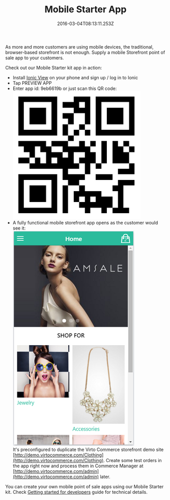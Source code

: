 ﻿---
title: Mobile Starter App
description: The article about Virto Commerce Mobile Starter App
layout: docs
date: 2016-03-04T08:13:11.253Z
sorting: 1
---
As more and more customers are using mobile devices, the traditional, browser-based storefront is not enough. Supply a mobile Storefront point of sale app to your customers.

Check out our Mobile Starter kit app in action:

* Install <a href="http://view.ionic.io/" rel="nofollow">Ionic View</a> on your phone and sign up / log in to Ionic
* Tap PREVIEW APP
* Enter app id: 9eb6619b or just scan this QR code:
![](../../assets/images/docs/qr_9eb6619b.png)
* A fully functional mobile storefront app opens as the customer would see it:  
![](../../assets/images/docs/00-home.PNG)  
It's preconfigured to duplicate the Virto Commerce storefront demo site [http://demo.virtocommerce.com/Clothing](http://demo.virtocommerce.com/Clothing). Create some test orders in the app right now and process them in Commerce Manager at [http://demo.virtocommerce.com/admin](http://demo.virtocommerce.com/admin) later.  
  
You can create your own mobile point of sale apps using our Mobile Starter kit. Check [Getting started for developers](docs/vc2devguide/development-scenarios/mobile-starter-kit-getting-started) guide for  technical details.
